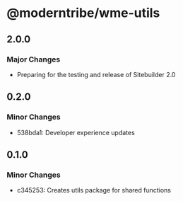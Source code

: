 # @moderntribe/wme-utils

## 2.0.0

### Major Changes

- Preparing for the testing and release of Sitebuilder 2.0

## 0.2.0

### Minor Changes

- 538bda1: Developer experience updates

## 0.1.0

### Minor Changes

- c345253: Creates utils package for shared functions
